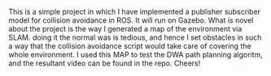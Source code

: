 This is a simple project in which I have implemented a publisher subscriber model for collision avoidance in ROS. It will run on Gazebo. 
What is novel about the project is the way I generated a map of the environment via SLAM. doing it the normal was is tedious, and hence I set obstacles in such a way that the collision avoidance script would take care of covering the whole environment.
I used this MAP to test the DWA path planning algoritm, and the resultant video can be found in the repo.
Cheers!
